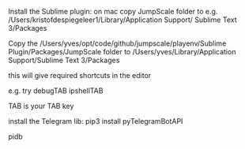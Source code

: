 Install the Sublime plugin:
on mac copy JumpScale folder to e.g. /Users/kristofdespiegeleer1/Library/Application Support/
Sublime Text 3/Packages



Copy the /Users/yves/opt/code/github/jumpscale/playenv/Sublime Plugin/Packages/JumpScale folder to /Users/yves/Library/Application Support/Sublime Text 3/Packages 

this will give required shortcuts in the editor

e.g. try debugTAB ipshellTAB

TAB is your TAB key

install the Telegram lib:
pip3 install pyTelegramBotAPI

pidb



